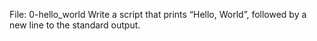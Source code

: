 File: 0-hello_world Write a script that prints “Hello, World”, followed by a new line to the standard output.